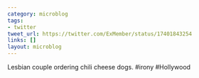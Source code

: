 ```yaml
---
category: microblog
tags:
- twitter
tweet_url: https://twitter.com/ExMember/status/17401843254
links: []
layout: microblog
---
```

Lesbian couple ordering chili cheese dogs. #irony #Hollywood
